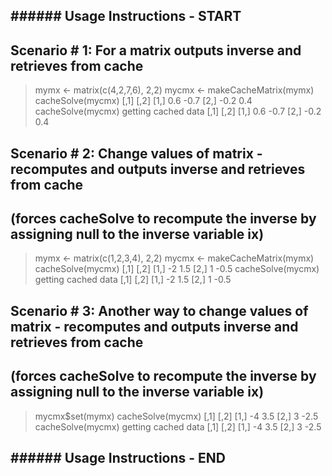 
## ######  Usage Instructions - START ###### 

## Scenario # 1: For a matrix outputs inverse and retrieves from cache 

> mymx <- matrix(c(4,2,7,6), 2,2)
> mycmx <- makeCacheMatrix(mymx)
> cacheSolve(mycmx)
     [,1] [,2]
[1,]  0.6 -0.7
[2,] -0.2  0.4
> cacheSolve(mycmx)
getting cached data
     [,1] [,2]
[1,]  0.6 -0.7
[2,] -0.2  0.4

## Scenario # 2: Change values of matrix - recomputes and outputs inverse and retrieves from cache
## (forces cacheSolve to recompute the inverse by assigning null to the inverse variable ix)

> mymx <- matrix(c(1,2,3,4), 2,2)
> mycmx <- makeCacheMatrix(mymx)
> cacheSolve(mycmx)
     [,1] [,2]
[1,]   -2  1.5
[2,]    1 -0.5
> cacheSolve(mycmx)
getting cached data
     [,1] [,2]
[1,]   -2  1.5
[2,]    1 -0.5

## Scenario # 3: Another way to change values of matrix - recomputes and outputs inverse and retrieves from cache
## (forces cacheSolve to recompute the inverse by assigning null to the inverse variable ix)

> mycmx$set(mymx)
> cacheSolve(mycmx)
     [,1] [,2]
[1,]   -4  3.5
[2,]    3 -2.5
> cacheSolve(mycmx)
getting cached data
     [,1] [,2]
[1,]   -4  3.5
[2,]    3 -2.5
> 

## ######  Usage Instructions - END ###### 
